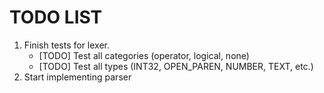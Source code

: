 # TODO LIST
1. Finish tests for lexer.
	* [TODO] Test all categories (operator, logical, none)
	* [TODO] Test all types (INT32, OPEN_PAREN, NUMBER, TEXT, etc.)
3. Start implementing parser
